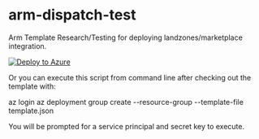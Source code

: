 # arm-dispatch-test
Arm Template Research/Testing for deploying landzones/marketplace integration.

[![Deploy to Azure](https://aka.ms/deploytoazurebutton)](https://portal.azure.com/#create/Microsoft.Template/uri/https%3A%2F%2Fraw.githubusercontent.com%2FBreanna-Stryker%2Farm-dispatch-test%2Fmain%2Ftemplate.json)

Or you can execute this script from command line after checking out the template with:

az login
az deployment group create --resource-group <Your Deployment Resource group> --template-file template.json

  
You will be prompted for a service principal and secret key to execute. 
